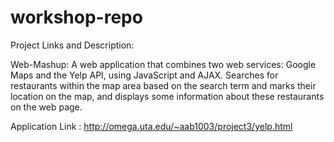 # workshop-repo
Project Links and Description:

Web-Mashup: A web application that combines two web services: Google Maps and the Yelp API, using JavaScript and AJAX. Searches for restaurants within the map area based on the search term and marks their location on the map, and displays some information about these restaurants on the web page. 

Application Link : http://omega.uta.edu/~aab1003/project3/yelp.html

